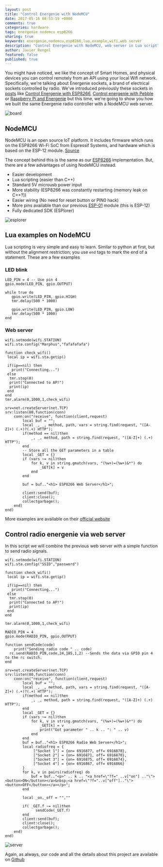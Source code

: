 ```yaml
---
layout: post
title: "Control Energenie with NodeMCU"
date: 2017-05-16 08:53:19 +0000
comments: true
categories: hardware
tags: energenie nodemcu esp8266
sharing: true
keywords: energenie,nodemcu,esp8266,lua,example,wifi,web server
description: "Control Energenie with NodeMCU, web server in Lua script"
author: Javier Rengel
featured: false
published: true
---
```


You might have noticed, we like the concept of Smart Homes, and physical devices you can control remotely from an API using your local Wifi network. Specifically, we're talking about Energenie sockets, a brand of electrical sockets controlled by radio. We've introduced previously these sockets in [posts](/blog/tags/energenie/) like [Control Energenie with ESP8266](/blog/2017/03/10/control-energenie-with-esp8266/), [Control energenie with Pebble](/blog/2017/02/15/control-energenie-with-pebble/) or [Raspberry Pi and Energenie](/blog/2016/04/15/energinie-and-raspberry-pi-setup/) but this time, we're going to show you how we built the same Energenie radio controller with a NodeMCU web server.

![board](/images/posts/2017-05-16-energenie-nodemcu/board.jpg)

<!-- more-->

## NodeMCU

NodeMCU is an open source IoT platform. It includes firmware which runs on the ESP8266 Wi-Fi SoC from Espressif Systems, and hardware which is based on the ESP-12 module. [Source](https://en.wikipedia.org/wiki/NodeMCU)

The concept behind this is the same as our [ESP8266](/blog/2017/03/10/control-energenie-with-esp8266/) implementation. But, there are a few advantages of using NodeMCU instead.

* Easier development
* Lua scripting (easier than C++)
* Standard 5V microusb power input
* More stability (ESP8266 was constantly restarting (memory leak on C++?))
* Easier wiring (No need for reset button or PIN0 hack)
* More pins available than our previous [ESP-01](http://www.esp8266.com/wiki/doku.php?id=esp8266-module-family) module (this is ESP-12)
* Fully dedicated SDK (ESPlorer)

![esplorer](/images/posts/2017-05-16-energenie-nodemcu/esplorer.png)

## Lua examples on NodeMCU

Lua scripting is very simple and easy to learn. Similar to python at first, but without the alignment restriction; you use `end` tags to mark the end of a statement. These are a few examples

### LED blink
```
LED_PIN = 4 -- Use pin 4
gpio.mode(LED_PIN, gpio.OUTPUT)

while true do
   gpio.write(LED_PIN, gpio.HIGH)
   tmr.delay(500 * 1000)

   gpio.write(LED_PIN, gpio.LOW)
   tmr.delay(500 * 1000)
end
```          

### Web server
```
wifi.setmode(wifi.STATION)
wifi.sta.config("Marphus","fafafafafa")

function check_wifi()
 local ip = wifi.sta.getip()

 if(ip==nil) then
   print("Connecting...")
 else
  tmr.stop(0)
  print("Connected to AP!")
  print(ip)  
 end
end
tmr.alarm(0,1000,1,check_wifi)

srv=net.createServer(net.TCP)
srv:listen(80,function(conn)
    conn:on("receive", function(client,request)
        local buf = "";
        local _, _, method, path, vars = string.find(request, "([A-Z]+) (.+)?(.+) HTTP");
        if(method == nil)then
            _, _, method, path = string.find(request, "([A-Z]+) (.+) HTTP");
        end
        -- Store all the GET parameters in a table
        local _GET = {}
        if (vars ~= nil)then
            for k, v in string.gmatch(vars, "(%w+)=(%w+)&*") do
                _GET[k] = v
            end
        end

        buf = buf.."<h1> ESP8266 Web Server</h1>";
       
        client:send(buf);
        client:close();
        collectgarbage();
    end)
end)
```
More examples are available on their [official website](http://nodemcu.com/index_en.html)

## Control radio energenie via web server

In this script we will combine the previous web server with a simple function to send radio signals.

```
wifi.setmode(wifi.STATION)
wifi.sta.config("SSID","password")

function check_wifi()
 local ip = wifi.sta.getip()

 if(ip==nil) then
   print("Connecting...")
 else
  tmr.stop(0)
  print("Connected to AP!")
  print(ip)  
 end
end

tmr.alarm(0,1000,1,check_wifi)

RADIO_PIN = 4
gpio.mode(RADIO_PIN, gpio.OUTPUT)

function sendCode(code)
    print("Sending radio code " .. code) 
  rc.send(RADIO_PIN,code,24,185,1,2) --Sends the data via GPIO pin 4 to the rc switch.
end

srv=net.createServer(net.TCP)
srv:listen(80,function(conn)
    conn:on("receive", function(client,request)
        local buf = "";
        local _, _, method, path, vars = string.find(request, "([A-Z]+) (.+)?(.+) HTTP");
        if(method == nil)then
            _, _, method, path = string.find(request, "([A-Z]+) (.+) HTTP");
        end
        local _GET = {}
        if (vars ~= nil)then
            for k, v in string.gmatch(vars, "(%w+)=(%w+)&*") do
                _GET[k] = v
                print("Got parameter " .. k .. ": " .. v)
            end
        end
        buf = buf.."<h1> ESP8266 Radio Web Server</h1>";
        local radiofreq = {
             ["Socket 1"] = {on= 6916877, off= 6916878},
             ["Socket 2"] = {on= 6916871, off= 6916870},
             ["Socket 3"] = {on= 6916875, off= 6916874},
             ["Socket 4"] = {on= 6916867, off= 6916866}
        }
        for k, v in pairs(radiofreq) do 
            buf = buf.."<p>" .. k .. "<a href=\"?f=" ..v["on"] .."\"><button>ON</button></a>&nbsp;<a href=\"?f="..v["off"].."\"><button>OFF</button></a></p>";
        end 
       
        local _on,_off = "",""
        
        if( _GET.f ~= nil)then
              sendCode(_GET.f)
        end
        client:send(buf);
        client:close();
        collectgarbage();
    end)
end)

```

![server](/images/posts/2017-05-16-energenie-nodemcu/server.png)

Again, as always, our code and all the details about this project are available on [Github](https://github.com/rephus/nodemcu-radio)